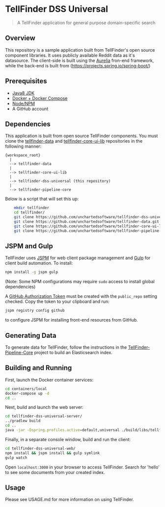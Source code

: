 # TellFinder DSS Universal

> A TellFinder application for general purpose domain-specific search

## Overview

This repository is a sample application built from TellFinder's open source component libraries. It uses
publicly available Reddit data as it's datasource. The client-side is built using the [Aurelia](http://aurelia.io) fron-end framework, 
while the back-end is built from (https://projects.spring.io/spring-boot/)

## Prerequisites
- [Java8 JDK](http://www.oracle.com/technetwork/java/javase/downloads/jdk8-downloads-2133151.html)
- [Docker + Docker Compose](https://www.docker.com/community-edition)
- [Node/NPM](https://nodejs.org/en/download/)
- A GitHub account

## Dependencies

This application is built from open source TellFinder components.  You must clone the
[tellfinder-data](https://github.com/unchartedsoftware/tellfinder) and [tellfinder-core-ui-lib](https://github.com/unchartedsoftware/tellfinder-core-ui-lib)
repositories in the following manner: 
```
{workspace_root}
  |
  --> tellfinder-data
  |
  --> tellfinder-core-ui-lib
  |
  --> tellfinder-dss-universal (this repository)
  |
  --> tellfinder-pipeline-core
```

Below is a script that will set this up:
```bash
    mkdir tellfinder
    cd tellfinder/
    git clone https://github.com/unchartedsoftware/tellfinder-dss-universal.git
    git clone https://github.com/unchartedsoftware/tellfinder-data.git
    git clone https://github.com/unchartedsoftware/tellfinder-core-ui-lib.git
    git clone https://github.com/unchartedsoftware/tellfinder-pipeline-core.git
```

## JSPM and Gulp

TellFinder uses [JSPM](https://jspm.io/) for web client package management and [Gulp](https://gulpjs.com/) for client build automation.  To install:
```bash
npm install -g jspm gulp
```
(Note: Some NPM configurations may require `sudo` access to install global dependencies)

A [GitHub Authorization Token](https://github.com/settings/tokens) must be created with the `public_repo` setting checked.  Copy the token to your clipboard and run:
```bash
jspm registry config github
```
to configure JSPM for installing front-end resources from GitHub.

## Generating Data

To generate data for TellFinder, follow the instructions in the [TellFinder-Pipeline-Core](https://github.com/unchartedsoftware/tellfinder-pipeline-core) project to build
an Elasticsearch index.

## Building and Running
First, launch the Docker container services:
```bash
cd containers/local
docker-compose up -d
cd ..
```

Next, build and launch the web server:
```bash
cd tellfinder-dss-universal-server/
../gradlew build
cd ..
java -jar -Dspring.profiles.active=default,universal ./build/libs/tellfinder-dss-universal-server-6.0.4.jar
```

Finally, in a separate console window, build and run the client: 
```bash
cd tellfinder-dss-universal-web/
npm install && jspm install && gulp symlink
gulp watch
```

Open `localhost:3000` in your browser to access TellFinder.  Search for 'hello' to see some documents from your created index.

## Usage

Please see USAGE.md for more information on using TellFinder. 